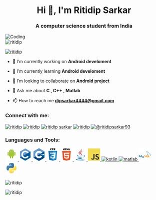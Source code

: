 <h1 align="center">Hi 👋, I'm Ritidip Sarkar</h1>
<h3 align="center">A computer science student from India</h3>

<img align="right" alt="Coding" width="600" src="https://media2.giphy.com/media/qgQUggAC3Pfv687qPC/giphy.gif"/>
<p align="left"> <img src="https://komarev.com/ghpvc/?username=ritidip&label=Profile%20views&color=0e75b6&style=flat" alt="ritidip" /> </p>

<p align="left"> <a href="https://twitter.com/ritidip" target="blank"><img src="https://img.shields.io/twitter/follow/ritidip?logo=twitter&style=for-the-badge" alt="ritidip" /></a> </p>

- 🔭 I’m currently working on **Android develoment**

- 🌱 I’m currently learning **Android develoment**

- 👯 I’m looking to collaborate on **Android project**

- 💬 Ask me about **C , C++ , Matlab**

- 📫 How to reach me **dipsarkar4444@gmail.com**

<h3 align="left">Connect with me:</h3>
<p align="left">
<a href="https://twitter.com/ritidip" target="blank"><img align="center" src="https://raw.githubusercontent.com/rahuldkjain/github-profile-readme-generator/master/src/images/icons/Social/twitter.svg" alt="ritidip" height="30" width="40" /></a>
<a href="https://linkedin.com/in/ritidip" target="blank"><img align="center" src="https://raw.githubusercontent.com/rahuldkjain/github-profile-readme-generator/master/src/images/icons/Social/linked-in-alt.svg" alt="ritidip" height="30" width="40" /></a>
<a href="https://fb.com/ritidip sarkar" target="blank"><img align="center" src="https://raw.githubusercontent.com/rahuldkjain/github-profile-readme-generator/master/src/images/icons/Social/facebook.svg" alt="ritidip sarkar" height="30" width="40" /></a>
<a href="https://instagram.com/ritidip" target="blank"><img align="center" src="https://raw.githubusercontent.com/rahuldkjain/github-profile-readme-generator/master/src/images/icons/Social/instagram.svg" alt="ritidip" height="30" width="40" /></a>
<a href="https://www.hackerearth.com/@ritidipsarkar93" target="blank"><img align="center" src="https://raw.githubusercontent.com/rahuldkjain/github-profile-readme-generator/master/src/images/icons/Social/hackerearth.svg" alt="@ritidipsarkar93" height="30" width="40" /></a>
</p>

<h3 align="left">Languages and Tools:</h3>
<p align="left"> <a href="https://developer.android.com" target="_blank" rel="noreferrer"> <img src="https://raw.githubusercontent.com/devicons/devicon/master/icons/android/android-original-wordmark.svg" alt="android" width="40" height="40"/> </a> <a href="https://www.cprogramming.com/" target="_blank" rel="noreferrer"> <img src="https://raw.githubusercontent.com/devicons/devicon/master/icons/c/c-original.svg" alt="c" width="40" height="40"/> </a> <a href="https://www.w3schools.com/cpp/" target="_blank" rel="noreferrer"> <img src="https://raw.githubusercontent.com/devicons/devicon/master/icons/cplusplus/cplusplus-original.svg" alt="cplusplus" width="40" height="40"/> </a> <a href="https://www.w3schools.com/css/" target="_blank" rel="noreferrer"> <img src="https://raw.githubusercontent.com/devicons/devicon/master/icons/css3/css3-original-wordmark.svg" alt="css3" width="40" height="40"/> </a> <a href="https://www.w3.org/html/" target="_blank" rel="noreferrer"> <img src="https://raw.githubusercontent.com/devicons/devicon/master/icons/html5/html5-original-wordmark.svg" alt="html5" width="40" height="40"/> </a> <a href="https://www.java.com" target="_blank" rel="noreferrer"> <img src="https://raw.githubusercontent.com/devicons/devicon/master/icons/java/java-original.svg" alt="java" width="40" height="40"/> </a> <a href="https://developer.mozilla.org/en-US/docs/Web/JavaScript" target="_blank" rel="noreferrer"> <img src="https://raw.githubusercontent.com/devicons/devicon/master/icons/javascript/javascript-original.svg" alt="javascript" width="40" height="40"/> </a> <a href="https://kotlinlang.org" target="_blank" rel="noreferrer"> <img src="https://www.vectorlogo.zone/logos/kotlinlang/kotlinlang-icon.svg" alt="kotlin" width="40" height="40"/> </a> <a href="https://www.mathworks.com/" target="_blank" rel="noreferrer"> <img src="https://upload.wikimedia.org/wikipedia/commons/2/21/Matlab_Logo.png" alt="matlab" width="40" height="40"/> </a> <a href="https://www.mysql.com/" target="_blank" rel="noreferrer"> <img src="https://raw.githubusercontent.com/devicons/devicon/master/icons/mysql/mysql-original-wordmark.svg" alt="mysql" width="40" height="40"/> </a> <a href="https://www.python.org" target="_blank" rel="noreferrer"> <img src="https://raw.githubusercontent.com/devicons/devicon/master/icons/python/python-original.svg" alt="python" width="40" height="40"/> </a> </p>

<!---<p><img align="left" src="https://github-readme-stats.vercel.app/api/top-langs?username=ritidip&show_icons=true&locale=en&layout=compact" alt="ritidip" /></p>--->

<p><img align="center" src="https://github-readme-stats.vercel.app/api?username=ritidip&show_icons=true&locale=en" alt="ritidip" /></p>

<P><img align="cente" src="https://github-readme-streak-stats.herokuapp.com/?user=ritidip&" alt="ritidip" /></p>

